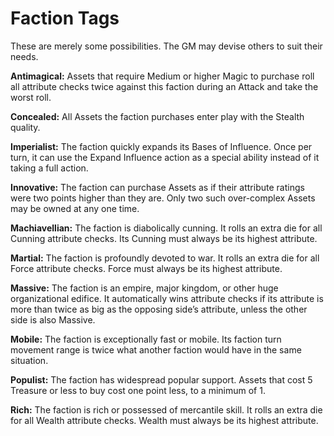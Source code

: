 # Faction Tags

These are merely some possibilities. The GM may devise others to
suit their needs.

**Antimagical:** Assets that require Medium or higher Magic to purchase roll all attribute checks twice against this faction during an
Attack and take the worst roll.

**Concealed:** All Assets the faction purchases enter play with the
Stealth quality.

**Imperialist:** The faction quickly expands its Bases of Influence. Once
per turn, it can use the Expand Influence action as a special ability
instead of it taking a full action.

**Innovative:** The faction can purchase Assets as if their attribute ratings
were two points higher than they are. Only two such over-complex
Assets may be owned at any one time.

**Machiavellian:** The faction is diabolically cunning. It rolls an extra
die for all Cunning attribute checks. Its Cunning must always be its
highest attribute.

**Martial:** The faction is profoundly devoted to war. It rolls an extra die
for all Force attribute checks. Force must always be its highest attribute.

**Massive:** The faction is an empire, major kingdom, or other huge
organizational edifice. It automatically wins attribute checks if its
attribute is more than twice as big as the opposing side’s attribute,
unless the other side is also Massive.

**Mobile:** The faction is exceptionally fast or mobile. Its faction turn
movement range is twice what another faction would have in the
same situation.

**Populist:** The faction has widespread popular support. Assets that
cost 5 Treasure or less to buy cost one point less, to a minimum of 1.

**Rich:** The faction is rich or possessed of mercantile skill. It rolls an
extra die for all Wealth attribute checks. Wealth must always be its
highest attribute.
